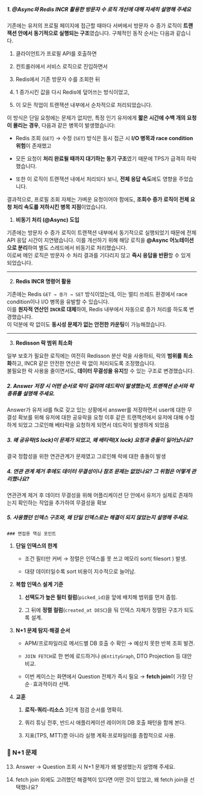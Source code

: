 ##### 1. @Async와 Redis INCR 활용한 방문자 수 로직 개선에 대해 자세히 설명해 주세요
기존에는 유저의 프로필 페이지에 접근할 때마다 서버에서 방문자 수 증가 로직이 **트랜잭션 안에서 동기적으로 실행되는 구조**였습니다. 구체적인 동작 순서는 다음과 같습니다.

1. 클라이언트가 프로필 API를 호출하면
    
2. 컨트롤러에서 서비스 로직으로 진입하면서
    
3. Redis에서 기존 방문자 수를 조회한 뒤
    
4. 1 증가시킨 값을 다시 Redis에 덮어쓰는 방식이었고,
    
5. 이 모든 작업이 트랜잭션 내부에서 순차적으로 처리되었습니다.
    

이 방식은 단일 요청에는 문제가 없지만, 특정 인기 유저에게 **짧은 시간에 수백 개의 요청이 몰리는 경우**, 다음과 같은 병목이 발생했습니다:

- Redis 조회 (`GET`) → 수정 (`SET`) 방식은 동시 접근 시 **I/O 병목과 race condition 위험**이 존재했고
    
- 모든 요청이 **처리 완료될 때까지 대기하는 동기 구조**였기 때문에 TPS가 급격히 하락했습니다.
    
- 또한 이 로직이 트랜잭션 내에서 처리되다 보니, **전체 응답 속도**에도 영향을 주었습니다.
    

결과적으로, 프로필 조회 자체는 가벼운 요청이어야 함에도, **조회수 증가 로직이 전체 요청 처리 속도를 저하시킨 병목 지점**이었습니다.

1. **비동기 처리 (@Async) 도입**

기존에는 방문자 수 증가 로직이 트랜잭션 내부에서 동기적으로 실행되었기 때문에 전체 API 응답 시간이 지연됐습니다. 이를 개선하기 위해 해당 로직을 **@Async 어노테이션으로 분리**하여 별도 스레드에서 비동기로 처리했습니다.  
이로써 메인 로직은 방문자 수 처리 결과를 기다리지 않고 **즉시 응답을 반환**할 수 있게 되었습니다.

---
2. **Redis INCR 명령어 활용**

기존에는 Redis `GET → 증가 → SET` 방식이었는데, 이는 멀티 쓰레드 환경에서 race condition이나 I/O 병목을 유발할 수 있습니다.  
이를 **원자적 연산인 `INCR`로 대체**하여, Redis 내부에서 자동으로 증가 처리를 하도록 변경했습니다.  
이 덕분에 락 없이도 **동시성 문제가 없는 안전한 카운팅**이 가능해졌습니다.

---
3. **Redisson 락 범위 최소화**

일부 보호가 필요한 로직에는 여전히 Redisson 분산 락을 사용하되, 락의 **범위를 최소화**하고, INCR 같은 안전한 연산은 락 없이 처리되도록 조정했습니다.  
불필요한 락 사용을 줄이면서도, **데이터 무결성을 유지**할 수 있는 구조로 변경했습니다.

##### 2. Answer 저장 시 어떤 순서로 락이 걸리며 데드락이 발생했는지, 트랜잭션 순서와 락 종류를 설명해 주세요.
Answer가 유저 id를 fk로 갖고 있는 상황에서 answer를 저장하면서 user에 대한 무결성 확보를 위해 유저에 대한 공유락을 요청
이후 같은 트랜잭션에서 유저에 대해 수정하게 되었고 그로인해 베타락을 요청하게 되면서 데드락이 발생하게 되었음
##### 3. 왜 공유락(S lock)이 문제가 되었고, 왜 배타락(X lock) 요청과 충돌이 일어났나요? 
결국 정합성을 위한 연관관계가 문제였고 그로인해 락에 대한 충돌이 발생
##### 4. 연관 관계 제거 후에도 데이터 무결성이나 참조 문제는 없었나요? 그 위험은 어떻게 관리했나요?
연관관계 제거 후 데이터 무결성을 위해 어플리케이션 단 안에서 유저가 실제로 존재하는지 확인하는 작업을 추가하여 무결성을 확보


##### 5. 사용했던 인덱스 구조와, 왜 단일 인덱스로는 해결이 되지 않았는지 설명해 주세요.
    ### 면접용 핵심 포인트

1. **단일 인덱스의 한계**
    
    - 조건 필터만 커버 → 정렬은 인덱스를 못 쓰고 메모리 sort( filesort ) 발생.
        
    - 대량 데이터일수록 sort 비용이 지수적으로 늘어남.
        
2. **복합 인덱스 설계 기준**
    
    1. **선택도가 높은 필터 컬럼**(`picked_id`)을 앞에 배치해 범위를 먼저 좁힘.
        
    2. 그 뒤에 **정렬 컬럼**(`created_at DESC`)을 둬 인덱스 자체가 정렬된 구조가 되도록 설계.
        
3. **N+1 문제 탐지·해결 순서**
    
    - APM/프로파일러로 메서드별 DB 호출 수 확인 → 예상치 못한 반복 조회 발견.
        
    - `JOIN FETCH`로 한 번에 로드하거나 `@EntityGraph`, DTO Projection 등 대안 비교.
        
    - 이번 케이스는 화면에서 Question 전체가 즉시 필요 → **fetch join**이 가장 단순 · 효과적이라 선택.
        
4. **교훈**
    
    1. **로직-쿼리-리소스** 3단계 점검 순서를 명확히.
        
    2. 쿼리 튜닝 전후, 반드시 애플리케이션 레이어의 DB 호출 패턴을 함께 본다.
        
    3. 지표(TPS, MTT)뿐 아니라 실행 계획·프로파일러를 종합적으로 사용.
    

### 🔄 N+1 문제

13. Answer → Question 조회 시 N+1 문제가 왜 발생했는지 설명해 주세요.
    
14. fetch join 외에도 고려했던 해결책이 있다면 어떤 것이 있었고, 왜 fetch join을 선택했나요?

